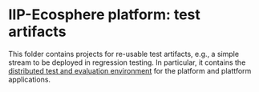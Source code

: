 # IIP-Ecosphere platform: test artifacts

This folder contains projects for re-usable test artifacts, e.g., a simple stream to be deployed in regression testing. In particular, it contains the [distributed test and evaluation environment](test.environment/README.md) for the platform and plattform applications.

